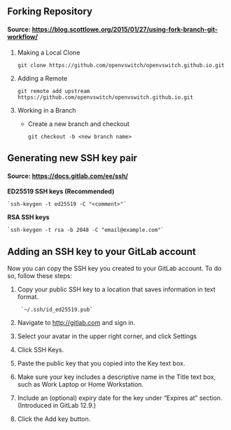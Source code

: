 ## Forking Repository
#### Source: https://blog.scottlowe.org/2015/01/27/using-fork-branch-git-workflow/
1. Making a Local Clone

    `git clone https://github.com/openvswitch/openvswitch.github.io.git`

2. Adding a Remote

    `git remote add upstream https://github.com/openvswitch/openvswitch.github.io.git`

3. Working in a Branch

    + Create a new branch and checkout

        `git checkout -b <new branch name>`



## Generating new SSH key pair
#### Source: https://docs.gitlab.com/ee/ssh/

**ED25519 SSH keys (Recommended)**

    `ssh-keygen -t ed25519 -C "<comment>"`


**RSA SSH keys**

    `ssh-keygen -t rsa -b 2048 -C "email@example.com"`

## Adding an SSH key to your GitLab account
Now you can copy the SSH key you created to your GitLab account. To do so, follow these steps:

1. Copy your public SSH key to a location that saves information in text format.

        `~/.ssh/id_ed25519.pub`

2. Navigate to http://gitlab.com and sign in.
3. Select your avatar in the upper right corner, and click Settings
4. Click SSH Keys.
5. Paste the public key that you copied into the Key text box.
6. Make sure your key includes a descriptive name in the Title text box, such as Work Laptop or Home Workstation.
7. Include an (optional) expiry date for the key under “Expires at” section. (Introduced in GitLab 12.9.)
8. Click the Add key button.